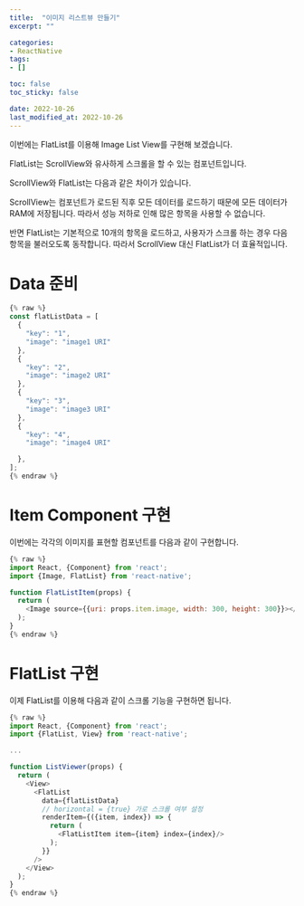 ```yaml
---
title:  "이미지 리스트뷰 만들기"
excerpt: ""

categories:
- ReactNative
tags:
- []

toc: false
toc_sticky: false

date: 2022-10-26
last_modified_at: 2022-10-26
---
```


이번에는 FlatList를 이용해 Image List View를 구현해 보겠습니다.

FlatList는 ScrollView와 유사하게 스크롤을 할 수 있는 컴포넌트입니다.

ScrollView와 FlatList는 다음과 같은 차이가 있습니다.

ScrollView는 컴포넌트가 로드된 직후 모든 데이터를 로드하기 때문에 모든 데이터가 RAM에 저장됩니다. 따라서 성능 저하로 인해 많은 항목을 사용할 수 없습니다.

반면 FlatList는 기본적으로 10개의 항목을 로드하고, 사용자가 스크롤 하는 경우 다음 항목을 불러오도록 동작합니다. 따라서 ScrollView 대신 FlatList가 더 효율적입니다.

# Data 준비

```javascript
{% raw %}
const flatListData = [
  {
    "key": "1",
    "image": "image1 URI"
  },
  {
    "key": "2",
    "image": "image2 URI"
  },
  {
    "key": "3",
    "image": "image3 URI"
  },
  {
    "key": "4",
    "image": "image4 URI"

  },
];
{% endraw %}
```

# Item Component 구현

이번에는 각각의 이미지를 표현할 컴포넌트를 다음과 같이 구현합니다.

```javascript
{% raw %}
import React, {Component} from 'react';
import {Image, FlatList} from 'react-native';

function FlatListItem(props) {
  return (
    <Image source={{uri: props.item.image, width: 300, height: 300}}></Image>
  );
}
{% endraw %}
```

# FlatList 구현

이제 FlatList를 이용해 다음과 같이 스크롤 기능을 구현하면 됩니다.

```javascript
{% raw %}
import React, {Component} from 'react';
import {FlatList, View} from 'react-native';

...

function ListViewer(props) {
  return (
    <View>
      <FlatList
        data={flatListData}
        // horizontal = {true} 가로 스크롤 여부 설정
        renderItem={({item, index}) => {
          return (
            <FlatListItem item={item} index={index}/>
          );
        }}
      />
    </View>
  );
}
{% endraw %}
```